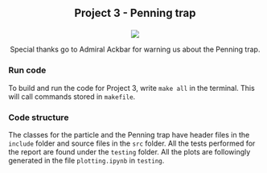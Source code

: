 ## <p align = "center">Project 3 - Penning trap </p>
<p align = "center">
<img src = "https://user-images.githubusercontent.com/97851616/197186433-2dc11850-0f9b-43f7-94d1-20a7bbaf62db.jpg">
</p>
<p align = "center">
</b> Special thanks go to Admiral Ackbar for warning us about the Penning trap.</b>
</p>

### Run code
To build and run the code for Project 3, write ``make all`` in the terminal. This will call commands stored in ``makefile``.

### Code structure
The classes for the particle and the Penning trap have header files in the ``include`` folder and source files in the ``src`` folder.
All the tests performed for the report are found under the ``testing`` folder. 
All the plots are followingly generated in the file ``plotting.ipynb`` in ``testing``.  



